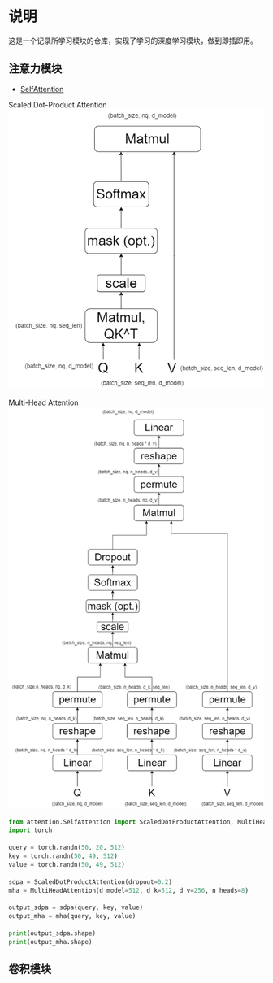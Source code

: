 # 说明
这是一个记录所学习模块的仓库，实现了学习的深度学习模块，做到即插即用。

## 注意力模块

* [SelfAttention](https://arxiv.org/abs/1706.03762)

Scaled Dot-Product Attention
![](./figure/ScaledDotProductAttention.png)

Multi-Head Attention
![](./figure/MultiHeadAttention.png)

```python
from attention.SelfAttention import ScaledDotProductAttention, MultiHeadAttention
import torch

query = torch.randn(50, 20, 512)
key = torch.randn(50, 49, 512)
value = torch.randn(50, 49, 512)

sdpa = ScaledDotProductAttention(dropout=0.2)
mha = MultiHeadAttention(d_model=512, d_k=512, d_v=256, n_heads=8)

output_sdpa = sdpa(query, key, value)
output_mha = mha(query, key, value)

print(output_sdpa.shape)
print(output_mha.shape)
```




## 卷积模块

